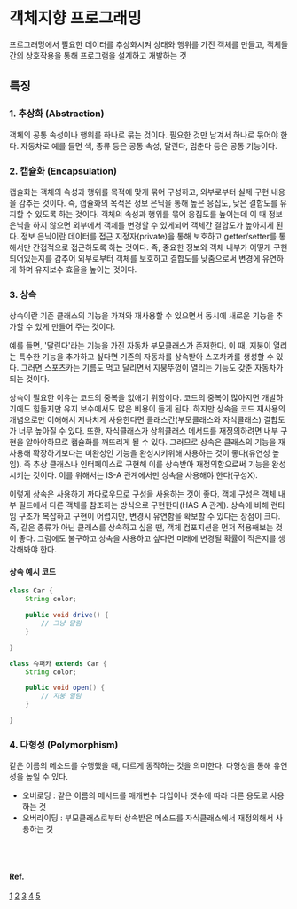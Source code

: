 # 객체지향 프로그래밍
프로그래밍에서 필요한 데이터를 추상화시켜 상태와 행위를 가진 객체를 만들고, 객체들 간의 상호작용을 통해 프로그램을 설계하고 개발하는 것

## 특징
### 1. 추상화 (Abstraction)
객체의 공통 속성이나 행위를 하나로 묶는 것이다. 필요한 것만 남겨서 하나로 묶어야 한다.
자동차로 예를 들면 색, 종류 등은 공통 속성, 달린다, 멈춘다 등은 공통 기능이다.

### 2. 캡슐화 (Encapsulation)
캡슐화는 객체의 속성과 행위를 목적에 맞게 묶어 구성하고, 외부로부터 실제 구현 내용을 감추는 것이다. 즉, 캡슐화의 목적은 정보 은닉을 통해 높은 응집도, 낮은 결합도를 유지할 수 있도록 하는 것이다. 객체의 속성과 행위를 묶어 응집도를 높이는데 이 때 정보 은닉을 하지 않으면 외부에서 객체를 변경할 수 있게되어 객체간 결합도가 높아지게 된다. 
정보 은닉이란 데이터를 접근 지정자(private)을 통해 보호하고 getter/setter를 통해서만 간접적으로 접근하도록 하는 것이다. 즉, 중요한 정보와 객체 내부가 어떻게 구현 되어있는지를 감추어 외부로부터 객체를 보호하고 결합도를 낮춤으로써 변경에 유연하게 하며 유지보수 효율을 높이는 것이다.

### 3. 상속
상속이란 기존 클래스의 기능을 가져와 재사용할 수 있으면서 동시에 새로운 기능을 추가할 수 있게 만들어 주는 것이다.

예를 들면, '달린다'라는 기능을 가진 자동차 부모클래스가 존재한다. 이 때, 지붕이 열리는 특수한 기능을 추가하고 싶다면 기존의 자동차를 상속받아 스포차카를 생성할 수 있다. 그러면 스포츠카는 기름도 먹고 달리면서 지붕뚜껑이 열리는 기능도 갖춘 자동차가 되는 것이다.

상속이 필요한 이유는 코드의 중복을 없애기 위함이다. 코드의 중복이 많아지면 개발하기에도 힘들지만 유지 보수에서도 많은 비용이 들게 된다. 하지만 상속을 코드 재사용의 개념으로만 이해해서 지나치게 사용한다면 클래스간(부모클래스와 자식클래스) 결합도가 너무 높아질 수 있다. 또한, 자식클래스가 상위클래스 메서드를 재정의하려면 내부 구현을 알아야하므로 캡슐화를 깨뜨리게 될 수 있다. 그러므로 상속은 클래스의 기능을 재사용해 확장하기보다는 미완성인 기능을 완성시키위해 사용하는 것이 좋다(유연성 높임). 즉 추상 클래스나 인터페이스로 구현해 이를 상속받아 재정의함으로써 기능을 완성시키는 것이다. 이를 위해서는 IS-A 관계에서만 상속을 사용해야 한다(구성X).

이렇게 상속은 사용하기 까다로우므로 구성을 사용하는 것이 좋다. 객체 구성은 객체 내부 필드에서 다른 객체를 참조하는 방식으로 구현한다(HAS-A 관계). 상속에 비해 런타임 구조가 복잡하고 구현이 어렵지만, 변경시 유연함을 확보할 수 있다는 장점이 크다. 즉, 같은 종류가 아닌 클래스를 상속하고 싶을 땐, 객체 컴포지션을 먼저 적용해보는 것이 좋다. 그럼에도 불구하고 상속을 사용하고 싶다면 미래에 변경될 확률이 적은지를 생각해봐야 한다.

#### 상속 예시 코드
```java
class Car {
	String color;

	public void drive() {
		// 그냥 달림
	}

}

class 슈퍼카 extends Car {
	String color;

	public void open() {
		// 지붕 열림
	}

}
```


### 4. 다형성 (Polymorphism)
같은 이름의 메소드를 수행했을 때, 다르게 동작하는 것을 의미한다. 다형성을 통해 유연성을 높일 수 있다.
- 오버로딩 : 같은 이름의 메서드를 매개변수 타입이나 갯수에 따라 다른 용도로 사용하는 것
- 오버라이딩 : 부모클래스로부터 상속받은 메소드를 자식클래스에서 재정의해서 사용하는 것




<br>
<br>

#### Ref.
[1](https://lu-coding.tistory.com/99)
[2](https://velog.io/@cyranocoding/%EA%B0%9D%EC%B2%B4-%EC%A7%80%ED%96%A5-%ED%94%84%EB%A1%9C%EA%B7%B8%EB%9E%98%EB%B0%8DOOP-Object-Oriented-Programming-%EA%B0%9C%EB%85%90-%EB%B0%8F-%ED%99%9C%EC%9A%A9-%EC%A0%95%EB%A6%AC-igjyooyc6c#%EC%BA%A1%EC%8A%90%ED%99%94encapsulation)
[3](https://velog.io/@hkoo9329/OOPObject-Oriented-Programming-%EA%B0%9D%EC%B2%B4-%EC%A7%80%ED%96%A5-%ED%94%84%EB%A1%9C%EA%B7%B8%EB%9E%98%EB%B0%8D-%EC%9D%B4%EB%9E%80#%EC%83%81%EC%86%8D%EC%84%B1-%EC%9E%AC%EC%82%AC%EC%9A%A9inheritance)
[4](https://88240.tistory.com/228)
[5](https://wpaud16.tistory.com/94)
